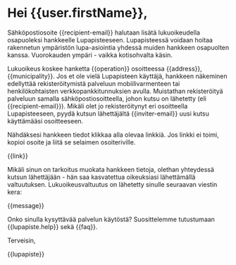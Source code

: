 # Hei {{user.firstName}},

S&auml;hk&ouml;postiosoite {{recipient-email}} halutaan lis&auml;t&auml; lukuoikeudella osapuoleksi hankkeelle Lupapisteeseen. Lupapisteess&auml; voidaan hoitaa rakennetun ymp&auml;rist&ouml;n lupa-asiointia yhdess&auml; muiden hankkeen osapuolten kanssa. Vuorokauden ymp&auml;ri - vaikka kotisohvalta k&auml;sin.

Lukuoikeus koskee hanketta {{operation}} osoitteessa {{address}}, {{municipality}}. Jos et ole viel&auml; Lupapisteen k&auml;ytt&auml;j&auml;, hankkeen n&auml;keminen edellytt&auml;&auml; rekister&ouml;itymist&auml; palveluun mobiilivarmenteen tai henkil&ouml;kohtaisten verkkopankkitunnuksien avulla. Muistathan rekister&ouml;ity&auml; palveluun samalla s&auml;hk&ouml;postiosoitteella, johon kutsu on l&auml;hetetty (eli {{recipient-email}}). Mik&auml;li olet jo rekister&ouml;itynyt eri osoitteella Lupapisteeseen, pyyd&auml; kutsun l&auml;hett&auml;j&auml;lt&auml; {{inviter-email}} uusi kutsu k&auml;ytt&auml;m&auml;&auml;si osoitteeseen.

N&auml;hd&auml;ksesi hankkeen tiedot klikkaa alla olevaa linkki&auml;. Jos linkki ei toimi, kopioi osoite ja liit&auml; se selaimen osoiteriville.

{{link}}
 
Mik&auml;li sinun on tarkoitus muokata hankkeen tietoja, olethan yhteydess&auml; kutsun l&auml;hett&auml;j&auml;&auml;n - h&auml;n saa kasvatettua oikeuksiasi l&auml;hett&auml;m&auml;ll&auml; valtuutuksen. Lukuoikeusvaltuutus on l&auml;hetetty sinulle seuraavan viestin kera:

{{message}}

Onko sinulla kysytt&auml;v&auml;&auml; palvelun k&auml;yt&ouml;st&auml;? Suosittelemme tutustumaan {{lupapiste.help}} sek&auml; {{faq}}.

Terveisin,

{{lupapiste}}